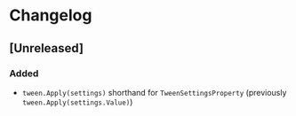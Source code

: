 ﻿# Changelog

## [Unreleased]

### Added

- `tween.Apply(settings)` shorthand for `TweenSettingsProperty` (previously `tween.Apply(settings.Value)`)